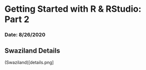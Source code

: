 # Getting Started with R & RStudio: Part 2

### Date: 8/26/2020

## Swaziland Details

(Swaziland)[details.png]
